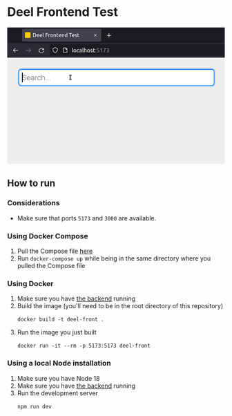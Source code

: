 # Deel Frontend Test

![Peek into the app](./peek.gif)

## How to run

### Considerations

- Make sure that ports `5173` and `3000` are available.

### Using Docker Compose

1. Pull the Compose file [here](https://github.com/lualparedes/deel-devops-test)
1. Run  `docker-compose up` while being in the same directory where you pulled the Compose file

### Using Docker

1. Make sure you have [the backend](https://github.com/lualparedes/deel-backend-test) running
1. Build the image (you'll need to be in the root directory of this repository)
    ```
    docker build -t deel-front .
    ```
1. Run the image you just built
    ```
    docker run -it --rm -p 5173:5173 deel-front
    ```

### Using a local Node installation

1. Make sure you have Node 18
1. Make sure you have [the backend](https://github.com/lualparedes/deel-backend-test) running
1. Run the development server
    ```
    npm run dev
    ```
